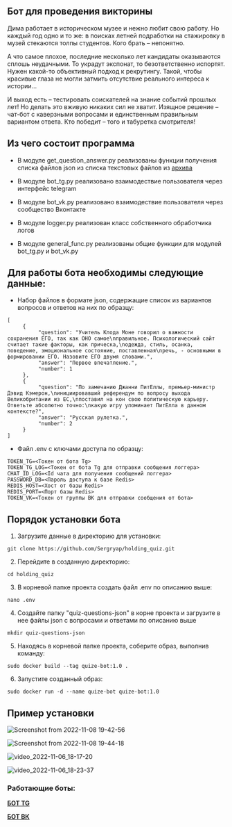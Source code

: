 ## Бот для проведения викторины

Дима работает в историческом музее и нежно любит свою работу. Но каждый год одно и то же: в поисках летней подработки на стажировку в музей стекаются толпы студентов. Кого брать – непонятно.

А что самое плохое, последние несколько лет кандидаты оказываются сплошь неудачными. То украдут экспонат, то безответственно испортят. Нужен какой-то объективный подход к рекрутингу. Такой, чтобы красивые глаза не могли затмить отсутствие реального интереса к истории…

И выход есть – тестировать соискателей на знание событий прошлых лет! Но делать это вживую никаких сил не хватит. Изящное решение – чат-бот с каверзными вопросами и единственным правильным вариантом ответа. Кто победит – того и табуретка смотрителя!

## Из чего состоит программа


* В модуле get_question_answer.py реализованы функции получения списка файлов json из списка текстовых файлов из [архива](https://dvmn.org/media/modules_dist/quiz-questions.zip)

* В модуле bot_tg.py реализовано взаимодествие пользователя через интерфейс telegram

* В модуле bot_vk.py реализовано взаимодествие пользователя через сообщество Вконтакте

* В модуле logger.py реализован класс собственного обработчика логов

* В модуле general_func.py реализованы общие функции для модулей bot_tg.py и bot_vk.py


## Для работы бота необходимы следующие данные:

* Набор файлов в формате json, содержащие список из вариантов вопросов и ответов на них по образцу:


```
[
     {
          "question": "Учитель Клода Моне говорил о важности сохранения ЕГО, так как ОНО самое\nправильное. Психологический сайт считает такие факторы, как прическа,\nодежда, стиль, осанка, поведение, эмоциональное состояние, поставленная\nречь, - основными в формировании ЕГО. Назовите ЕГО двумя словами.",
          "answer": "Первое впечатление.",
          "number": 1
     },
     {
          "question": "По замечанию Джанни ПитЕллы, премьер-министр Дэвид Кэмерон,\nинициировавший референдум по вопросу выхода Великобритании из ЕС,\nпоставил на кон свою политическую карьеру. Ответьте абсолютно точно:\nкакую игру упоминает ПитЕлла в данном контексте?",
          "answer": "Русская рулетка.",
          "number": 2
     }
]
```

* Файл .env с ключами доступа по образцу:

```
TOKEN_TG=<Токен от бота Tg>
TOKEN_TG_LOG=<Токен от бота Tg для отправки сообщения логгера>
CHAT_ID_LOG=<Id чата для получения сообщений логгера>
PASSWORD_DB=<Пароль доступа к базе Redis>
REDIS_HOST=<Хост от базы Redis>
REDIS_PORT=<Порт базы Redis>
TOKEN_VK=<Токен от группы ВК для отправки сообщения от бота>
```

## Порядок установки бота

1. Загрузите данные в директорию для установки:

```
git clone https://github.com/Sergryap/holding_quiz.git
```

2. Перейдите в созданную директорию:

```
cd holding_quiz
```
3. В корневой папке проекта создать файл .env по описанию выше:

```
nano .env
```
4. Создайте папку "quiz-questions-json" в корне проекта и загрузите в нее файлы json с вопросами и ответами по описанию выше

```
mkdir quiz-questions-json
```

5. Находясь в корневой папке проекта, соберите образ, выполнив команду:

```
sudo docker build --tag quize-bot:1.0 .
```
6. Запустите созданный образ:

```
sudo docker run -d --name quize-bot quize-bot:1.0
```

## Пример установки

![Screenshot from 2022-11-08 19-42-56](https://user-images.githubusercontent.com/99894266/200596270-29b12809-5d39-4f2d-b47c-9bebf961e92c.png)

![Screenshot from 2022-11-08 19-44-18](https://user-images.githubusercontent.com/99894266/200596317-7b6bdff8-71dc-4ff4-81e8-0764c46b1008.png)






![video_2022-11-06_18-17-20](https://user-images.githubusercontent.com/99894266/200173027-f34fb5c8-ce9f-4a33-b09c-8014dadbce5b.gif)

![video_2022-11-06_18-23-37](https://user-images.githubusercontent.com/99894266/200173356-fde66aa7-6119-4f13-95e6-99e614b7d361.gif)


### Работающие боты:

**[БОТ TG](https://t.me/QuizeSergryap_bot)**

**[БОТ ВК](https://vk.me/public217015053)**
